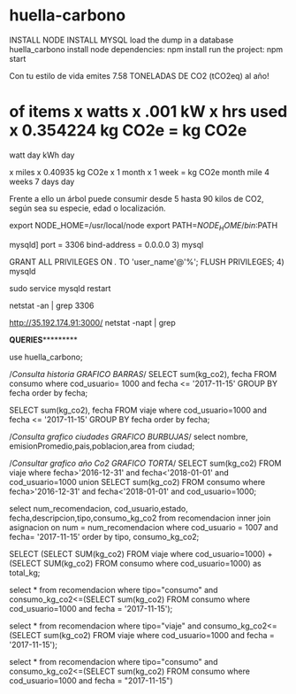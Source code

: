 # huella-carbono

INSTALL NODE
INSTALL MYSQL
load the dump in a database huella_carbono
install node dependencies: npm install
run the project: npm start

Con tu estilo de vida emites 7.58 TONELADAS DE CO2 (tCO2eq) al año!



# of items x watts x .001 kW x hrs used x 0.354224 kg CO2e = kg CO2e
watt day kWh day

x miles x 0.40935 kg CO2e x 1 month x 1 week = kg CO2e
month mile 4 weeks 7 days day

 Frente a ello un árbol puede consumir desde 5 hasta 90 kilos de CO2, según sea su especie, edad o localización.
 
 
export NODE_HOME=/usr/local/node
export PATH=$NODE_HOME/bin:$PATH


mysqld]
port = 3306
bind-address = 0.0.0.0
3) mysql

GRANT ALL PRIVILEGES ON *.* TO 'user_name'@'%';
FLUSH PRIVILEGES;
4) mysqld

sudo service mysqld restart

 netstat -an | grep 3306
 
 http://35.192.174.91:3000/
 netstat -napt | grep
 




 ******************************QUERIES***************************************


use huella_carbono;

/*Consulta historia GRAFICO BARRAS*/
SELECT sum(kg_co2), fecha FROM consumo
where cod_usuario= 1000
and fecha <= '2017-11-15'
GROUP BY fecha
order by fecha;

SELECT sum(kg_co2), fecha FROM viaje
where cod_usuario=1000 
and fecha <= '2017-11-15'
GROUP BY fecha
order by fecha;


/*Consulta grafico ciudades GRAFICO BURBUJAS*/
select nombre, emisionPromedio,pais,poblacion,area from ciudad;


/*Consultar grafico año Co2    GRAFICO TORTA*/
SELECT sum(kg_co2) FROM viaje
where fecha>'2016-12-31' and fecha<'2018-01-01' and cod_usuario=1000
union
SELECT sum(kg_co2) FROM consumo
where fecha>'2016-12-31' and fecha<'2018-01-01' and cod_usuario=1000;




select num_recomendacion, cod_usuario,estado, fecha,descripcion,tipo,consumo_kg_co2
from recomendacion inner join asignacion
on num = num_recomendacion
where cod_usuario = 1007 and fecha= '2017-11-15'
order by tipo, consumo_kg_co2;

SELECT (SELECT SUM(kg_co2) FROM viaje where cod_usuario=1000) + (SELECT SUM(kg_co2) FROM consumo where cod_usuario=1000) as total_kg;

select * from recomendacion where tipo="consumo" and consumo_kg_co2<=(SELECT sum(kg_co2) FROM consumo where cod_usuario=1000 and fecha = '2017-11-15');

select * from recomendacion where tipo="viaje" and consumo_kg_co2<=(SELECT sum(kg_co2) FROM viaje where cod_usuario=1000 and fecha = '2017-11-15');



select * from recomendacion where tipo="consumo" and consumo_kg_co2<=(SELECT sum(kg_co2) FROM consumo where cod_usuario=1000 and fecha = "2017-11-15")

